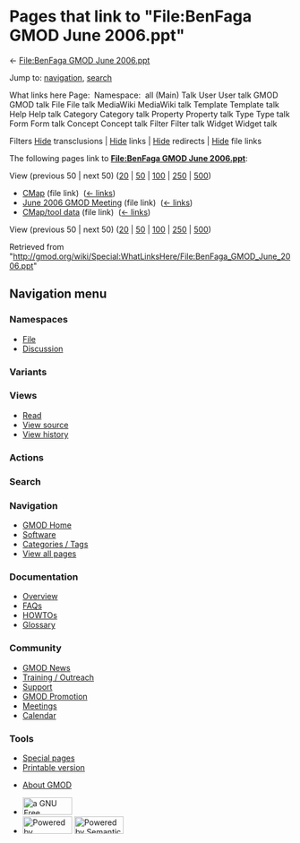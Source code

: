 <div id="mw-page-base" class="noprint">

</div>

<div id="mw-head-base" class="noprint">

</div>

<div id="content" class="mw-body" role="main">

<span id="top"></span>

<div id="mw-js-message" style="display:none;">

</div>



# <span dir="auto">Pages that link to "File:BenFaga GMOD June 2006.ppt"</span>

<div id="bodyContent">

<div id="contentSub">

← [File:BenFaga GMOD June
2006.ppt](/wiki/File:BenFaga_GMOD_June_2006.ppt "File:BenFaga GMOD June 2006.ppt")

</div>

<div id="jump-to-nav" class="mw-jump">

Jump to: [navigation](#mw-navigation), [search](#p-search)

</div>

<div id="mw-content-text">

What links here Page:  Namespace:  all (Main) Talk User User talk GMOD
GMOD talk File File talk MediaWiki MediaWiki talk Template Template talk
Help Help talk Category Category talk Property Property talk Type Type
talk Form Form talk Concept Concept talk Filter Filter talk Widget
Widget talk

Filters
[Hide](/mediawiki/index.php?title=Special:WhatLinksHere/File:BenFaga_GMOD_June_2006.ppt&hidetrans=1 "Special:WhatLinksHere/File:BenFaga GMOD June 2006.ppt")
transclusions \|
[Hide](/mediawiki/index.php?title=Special:WhatLinksHere/File:BenFaga_GMOD_June_2006.ppt&hidelinks=1 "Special:WhatLinksHere/File:BenFaga GMOD June 2006.ppt")
links \|
[Hide](/mediawiki/index.php?title=Special:WhatLinksHere/File:BenFaga_GMOD_June_2006.ppt&hideredirs=1 "Special:WhatLinksHere/File:BenFaga GMOD June 2006.ppt")
redirects \|
[Hide](/mediawiki/index.php?title=Special:WhatLinksHere/File:BenFaga_GMOD_June_2006.ppt&hideimages=1 "Special:WhatLinksHere/File:BenFaga GMOD June 2006.ppt")
file links

The following pages link to **[File:BenFaga GMOD June
2006.ppt](/wiki/File:BenFaga_GMOD_June_2006.ppt "File:BenFaga GMOD June 2006.ppt")**:

View (previous 50 \| next 50)
([20](/mediawiki/index.php?title=Special:WhatLinksHere/File:BenFaga_GMOD_June_2006.ppt&limit=20 "Special:WhatLinksHere/File:BenFaga GMOD June 2006.ppt")
\|
[50](/mediawiki/index.php?title=Special:WhatLinksHere/File:BenFaga_GMOD_June_2006.ppt&limit=50 "Special:WhatLinksHere/File:BenFaga GMOD June 2006.ppt")
\|
[100](/mediawiki/index.php?title=Special:WhatLinksHere/File:BenFaga_GMOD_June_2006.ppt&limit=100 "Special:WhatLinksHere/File:BenFaga GMOD June 2006.ppt")
\|
[250](/mediawiki/index.php?title=Special:WhatLinksHere/File:BenFaga_GMOD_June_2006.ppt&limit=250 "Special:WhatLinksHere/File:BenFaga GMOD June 2006.ppt")
\|
[500](/mediawiki/index.php?title=Special:WhatLinksHere/File:BenFaga_GMOD_June_2006.ppt&limit=500 "Special:WhatLinksHere/File:BenFaga GMOD June 2006.ppt"))

- [CMap](/wiki/CMap "CMap") (file link) ‎
  <span class="mw-whatlinkshere-tools">([←
  links](/mediawiki/index.php?title=Special:WhatLinksHere&target=CMap "Special:WhatLinksHere"))</span>
- [June 2006 GMOD
  Meeting](/wiki/June_2006_GMOD_Meeting "June 2006 GMOD Meeting") (file
  link) ‎ <span class="mw-whatlinkshere-tools">([←
  links](/mediawiki/index.php?title=Special:WhatLinksHere&target=June+2006+GMOD+Meeting "Special:WhatLinksHere"))</span>
- [CMap/tool data](/wiki/CMap/tool_data "CMap/tool data") (file link) ‎
  <span class="mw-whatlinkshere-tools">([←
  links](/mediawiki/index.php?title=Special:WhatLinksHere&target=CMap%2Ftool+data "Special:WhatLinksHere"))</span>

View (previous 50 \| next 50)
([20](/mediawiki/index.php?title=Special:WhatLinksHere/File:BenFaga_GMOD_June_2006.ppt&limit=20 "Special:WhatLinksHere/File:BenFaga GMOD June 2006.ppt")
\|
[50](/mediawiki/index.php?title=Special:WhatLinksHere/File:BenFaga_GMOD_June_2006.ppt&limit=50 "Special:WhatLinksHere/File:BenFaga GMOD June 2006.ppt")
\|
[100](/mediawiki/index.php?title=Special:WhatLinksHere/File:BenFaga_GMOD_June_2006.ppt&limit=100 "Special:WhatLinksHere/File:BenFaga GMOD June 2006.ppt")
\|
[250](/mediawiki/index.php?title=Special:WhatLinksHere/File:BenFaga_GMOD_June_2006.ppt&limit=250 "Special:WhatLinksHere/File:BenFaga GMOD June 2006.ppt")
\|
[500](/mediawiki/index.php?title=Special:WhatLinksHere/File:BenFaga_GMOD_June_2006.ppt&limit=500 "Special:WhatLinksHere/File:BenFaga GMOD June 2006.ppt"))

</div>

<div class="printfooter">

Retrieved from
"<http://gmod.org/wiki/Special:WhatLinksHere/File:BenFaga_GMOD_June_2006.ppt>"

</div>

<div id="catlinks" class="catlinks catlinks-allhidden">

</div>

<div class="visualClear">

</div>

</div>

</div>

<div id="mw-navigation">

## Navigation menu

<div id="mw-head">



<div id="left-navigation">

<div id="p-namespaces" class="vectorTabs" role="navigation"
aria-labelledby="p-namespaces-label">

### Namespaces

- <span id="ca-nstab-image"><a href="/wiki/File:BenFaga_GMOD_June_2006.ppt" accesskey="c"
  title="View the file page [c]">File</a></span>
- <span id="ca-talk"><a
  href="/mediawiki/index.php?title=File_talk:BenFaga_GMOD_June_2006.ppt&amp;action=edit&amp;redlink=1"
  accesskey="t"
  title="Discussion about the content page [t]">Discussion</a></span>

</div>

<div id="p-variants" class="vectorMenu emptyPortlet" role="navigation"
aria-labelledby="p-variants-label">

### 

### Variants[](#)

<div class="menu">

</div>

</div>

</div>

<div id="right-navigation">

<div id="p-views" class="vectorTabs" role="navigation"
aria-labelledby="p-views-label">

### Views

- <span id="ca-view">[Read](/wiki/File:BenFaga_GMOD_June_2006.ppt)</span>
- <span id="ca-viewsource"><a
  href="/mediawiki/index.php?title=File:BenFaga_GMOD_June_2006.ppt&amp;action=edit"
  accesskey="e" title="This page is protected.
  You can view its source [e]">View source</a></span>
- <span id="ca-history"><a
  href="/mediawiki/index.php?title=File:BenFaga_GMOD_June_2006.ppt&amp;action=history"
  accesskey="h" title="Past revisions of this page [h]">View history</a></span>

</div>

<div id="p-cactions" class="vectorMenu emptyPortlet" role="navigation"
aria-labelledby="p-cactions-label">

### Actions[](#)

<div class="menu">

</div>

</div>

<div id="p-search" role="search">

### Search

<div id="simpleSearch">

</div>

</div>

</div>

</div>

<div id="mw-panel">

<div id="p-logo" role="banner">

<a href="/wiki/Main_Page"
style="background-image: url(http://gmod.org/images/GMOD-cogs.png);"
title="Visit the main page"></a>

</div>

<div id="p-Navigation" class="portal" role="navigation"
aria-labelledby="p-Navigation-label">

### Navigation

<div class="body">

- <span id="n-GMOD-Home">[GMOD Home](/wiki/Main_Page)</span>
- <span id="n-Software">[Software](/wiki/GMOD_Components)</span>
- <span id="n-Categories-.2F-Tags">[Categories /
  Tags](/wiki/Categories)</span>
- <span id="n-View-all-pages">[View all
  pages](/wiki/Special:AllPages)</span>

</div>

</div>

<div id="p-Documentation" class="portal" role="navigation"
aria-labelledby="p-Documentation-label">

### Documentation

<div class="body">

- <span id="n-Overview">[Overview](/wiki/Overview)</span>
- <span id="n-FAQs">[FAQs](/wiki/Category:FAQ)</span>
- <span id="n-HOWTOs">[HOWTOs](/wiki/Category:HOWTO)</span>
- <span id="n-Glossary">[Glossary](/wiki/Glossary)</span>

</div>

</div>

<div id="p-Community" class="portal" role="navigation"
aria-labelledby="p-Community-label">

### Community

<div class="body">

- <span id="n-GMOD-News">[GMOD News](/wiki/GMOD_News)</span>
- <span id="n-Training-.2F-Outreach">[Training /
  Outreach](/wiki/Training_and_Outreach)</span>
- <span id="n-Support">[Support](/wiki/Support)</span>
- <span id="n-GMOD-Promotion">[GMOD
  Promotion](/wiki/GMOD_Promotion)</span>
- <span id="n-Meetings">[Meetings](/wiki/Meetings)</span>
- <span id="n-Calendar">[Calendar](/wiki/Calendar)</span>

</div>

</div>

<div id="p-tb" class="portal" role="navigation"
aria-labelledby="p-tb-label">

### Tools

<div class="body">

- <span id="t-specialpages"><a href="/wiki/Special:SpecialPages" accesskey="q"
  title="A list of all special pages [q]">Special pages</a></span>
- <span id="t-print"><a
  href="/mediawiki/index.php?title=Special:WhatLinksHere/File:BenFaga_GMOD_June_2006.ppt&amp;printable=yes"
  rel="alternate" accesskey="p"
  title="Printable version of this page [p]">Printable version</a></span>

</div>

</div>

</div>

</div>

<div id="footer" role="contentinfo">

- <span id="footer-places-about">[About
  GMOD](/wiki/GMOD:About "GMOD:About")</span>

<!-- -->

- <span id="footer-copyrightico">[<img src="http://www.gnu.org/graphics/gfdl-logo-small.png" width="88"
  height="31" alt="a GNU Free Documentation License" />](http://www.gnu.org/licenses/fdl-1.3.html)</span>
- <span id="footer-poweredbyico">[<img src="/mediawiki/skins/common/images/poweredby_mediawiki_88x31.png"
  width="88" height="31" alt="Powered by MediaWiki" />](//www.mediawiki.org/)
  [<img
  src="/mediawiki/extensions/SemanticMediaWiki/includes/../resources/images/smw_button.png"
  width="88" height="31" alt="Powered by Semantic MediaWiki" />](https://www.semantic-mediawiki.org/wiki/Semantic_MediaWiki)</span>

<div style="clear:both">

</div>

</div>
